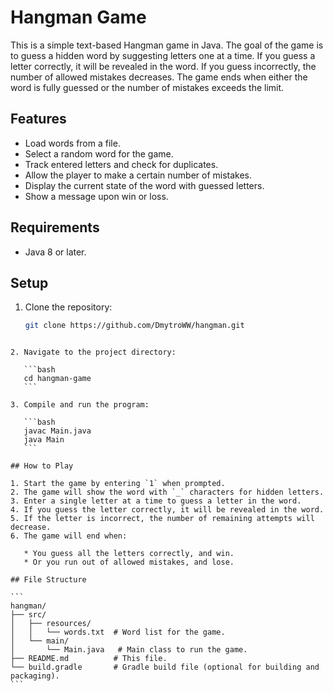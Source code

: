 # Hangman Game

This is a simple text-based Hangman game in Java. The goal of the game is to guess a hidden word by suggesting letters
one at a time. If you guess a letter correctly, it will be revealed in the word. If you guess incorrectly,
the number of allowed mistakes decreases. The game ends when either the word is fully guessed or the number of
mistakes exceeds the limit.

## Features

- Load words from a file.
- Select a random word for the game.
- Track entered letters and check for duplicates.
- Allow the player to make a certain number of mistakes.
- Display the current state of the word with guessed letters.
- Show a message upon win or loss.

## Requirements

- Java 8 or later.

## Setup

1. Clone the repository:
   ```bash
   git clone https://github.com/DmytroWW/hangman.git
````

2. Navigate to the project directory:

   ```bash
   cd hangman-game
   ```

3. Compile and run the program:

   ```bash
   javac Main.java
   java Main
   ```

## How to Play

1. Start the game by entering `1` when prompted.
2. The game will show the word with `_` characters for hidden letters.
3. Enter a single letter at a time to guess a letter in the word.
4. If you guess the letter correctly, it will be revealed in the word.
5. If the letter is incorrect, the number of remaining attempts will decrease.
6. The game will end when:

   * You guess all the letters correctly, and win.
   * Or you run out of allowed mistakes, and lose.

## File Structure

```
hangman/
├── src/
│   ├── resources/
│   │   └── words.txt  # Word list for the game.
│   └── main/
│       └── Main.java   # Main class to run the game.
├── README.md          # This file.
└── build.gradle       # Gradle build file (optional for building and packaging).
```

